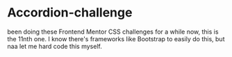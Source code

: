 # Accordion-challenge
been doing these Frontend Mentor CSS challenges for a while now, this is the 11nth one. I know there's frameworks like Bootstrap to easily do this, but naa let me hard code this myself.
